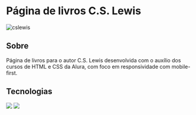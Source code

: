 <h1>Página de livros C.S. Lewis</h1>

![cslewis](https://github.com/user-attachments/assets/26657b1d-abb5-4409-af28-5e7a949ec468)

<h2>Sobre</h2>
<p>Página de livros para o autor C.S. Lewis desenvolvida com o auxílio dos cursos de HTML e CSS da Alura, com foco em responsividade com mobile-first.</p>

## Tecnologias
<div>
  <img src="https://img.shields.io/badge/HTML-239120?style=for-the-badge&logo=html5&logoColor=white">
  <img src="https://img.shields.io/badge/CSS-239120?&style=for-the-badge&logo=css3&logoColor=white">
</div>
